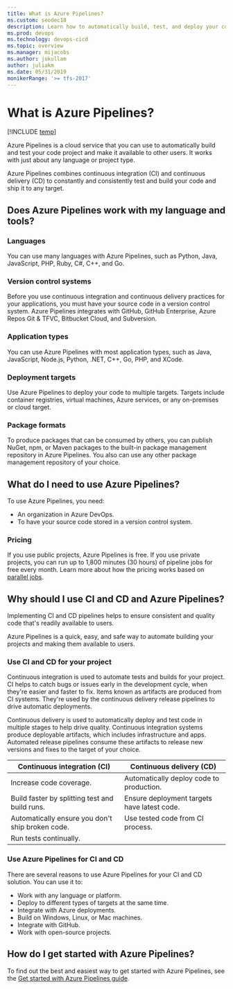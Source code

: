 ```yaml
---
title: What is Azure Pipelines?
ms.custom: seodec18
description: Learn how to automatically build, test, and deploy your code with Azure Pipelines
ms.prod: devops
ms.technology: devops-cicd
ms.topic: overview
ms.manager: mijacobs
ms.author: jukullam
author: juliakm
ms.date: 05/31/2019
monikerRange: '>= tfs-2017'
---
```


# What is Azure Pipelines?

[!INCLUDE [temp](../../_shared/version-tfs-2017-through-vsts.md)]  

Azure Pipelines is a cloud service that you can use to automatically build and test your code project and make it available to other users. It works with just about any language or project type.

Azure Pipelines combines continuous integration (CI) and continuous delivery (CD) to constantly and consistently test and build your code and ship it to any target. 

## Does Azure Pipelines work with my language and tools?

### Languages

You can use many languages with Azure Pipelines, such as Python, Java, JavaScript, PHP, Ruby, C#, C++, and Go.

### Version control systems

Before you use continuous integration and continuous delivery practices for your applications, you must have your source code in a version control system. Azure Pipelines integrates with GitHub, GitHub Enterprise, Azure Repos Git & TFVC, Bitbucket Cloud, and Subversion.

### Application types

You can use Azure Pipelines with most application types, such as Java, JavaScript, Node.js, Python, .NET, C++, Go, PHP, and XCode.

### Deployment targets

Use Azure Pipelines to deploy your code to multiple targets. Targets include container registries, virtual machines, Azure services, or any on-premises or cloud target.

### Package formats

To produce packages that can be consumed by others, you can publish NuGet, npm, or Maven packages to the built-in package management repository in Azure Pipelines. You also can use any other package management repository of your choice.

## What do I need to use Azure Pipelines?

To use Azure Pipelines, you need:

* An organization in Azure DevOps.
* To have your source code stored in a version control system.

### Pricing

If you use public projects, Azure Pipelines is free.
If you use private projects, you can run up to 1,800 minutes (30 hours) of pipeline jobs for free every month.
Learn more about how the pricing works based on [parallel jobs](../licensing/concurrent-jobs.md).

## Why should I use CI and CD and Azure Pipelines?

Implementing CI and CD pipelines helps to ensure consistent and quality code that's readily available to users.

Azure Pipelines is a quick, easy, and safe way to automate building your projects and making them available to users.

### Use CI and CD for your project

Continuous integration is used to automate tests and builds for your project. CI helps to catch bugs or issues early in the development cycle, when they're easier and faster to fix. Items known as artifacts are produced from CI systems. They're used by the continuous delivery release pipelines to drive automatic deployments.

Continuous delivery is used to automatically deploy and test code in multiple stages to help drive quality. Continuous integration systems produce deployable artifacts, which includes infrastructure and apps. Automated release pipelines consume these artifacts to release new versions and fixes to the target of your choice.

| Continuous integration (CI)                         |  Continuous delivery (CD)                       |
| ----------------------------------------------------|-------------------------------------------------|
| Increase code coverage.                             | Automatically deploy code to production.        |
| Build faster by splitting test and build runs.      | Ensure deployment targets have latest code.     |
| Automatically ensure you don&#39;t ship broken code.| Use tested code from CI process.                |
| Run tests continually.                              |                                                 |


### Use Azure Pipelines for CI and CD

There are several reasons to use Azure Pipelines for your CI and CD solution. You can use it to:

* Work with any language or platform.
* Deploy to different types of targets at the same time.
* Integrate with Azure deployments.
* Build on Windows, Linux, or Mac machines.
* Integrate with GitHub.
* Work with open-source projects.

## How do I get started with Azure Pipelines?

To find out the best and easiest way to get started with Azure Pipelines, see the [Get started with Azure Pipelines guide](pipelines-get-started.md). 
